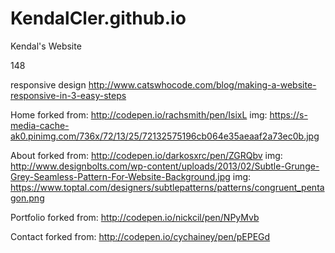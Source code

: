 # KendalCler.github.io
Kendal's Website

148

responsive design
http://www.catswhocode.com/blog/making-a-website-responsive-in-3-easy-steps



Home
forked from: http://codepen.io/rachsmith/pen/IsixL
img: https://s-media-cache-ak0.pinimg.com/736x/72/13/25/72132575196cb064e35aeaaf2a73ec0b.jpg



About
forked from: http://codepen.io/darkosxrc/pen/ZGRQbv
img: http://www.designbolts.com/wp-content/uploads/2013/02/Subtle-Grunge-Grey-Seamless-Pattern-For-Website-Background.jpg
img: https://www.toptal.com/designers/subtlepatterns/patterns/congruent_pentagon.png


Portfolio
forked from: http://codepen.io/nickcil/pen/NPyMvb


Contact
forked from: http://codepen.io/cychainey/pen/pEPEGd
